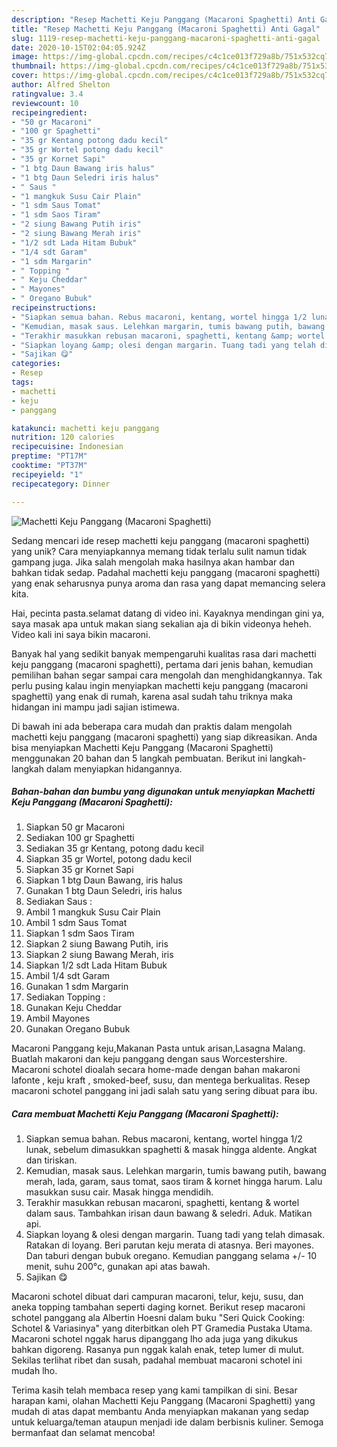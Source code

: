 ```yaml
---
description: "Resep Machetti Keju Panggang (Macaroni Spaghetti) Anti Gagal"
title: "Resep Machetti Keju Panggang (Macaroni Spaghetti) Anti Gagal"
slug: 1119-resep-machetti-keju-panggang-macaroni-spaghetti-anti-gagal
date: 2020-10-15T02:04:05.924Z
image: https://img-global.cpcdn.com/recipes/c4c1ce013f729a8b/751x532cq70/machetti-keju-panggang-macaroni-spaghetti-foto-resep-utama.jpg
thumbnail: https://img-global.cpcdn.com/recipes/c4c1ce013f729a8b/751x532cq70/machetti-keju-panggang-macaroni-spaghetti-foto-resep-utama.jpg
cover: https://img-global.cpcdn.com/recipes/c4c1ce013f729a8b/751x532cq70/machetti-keju-panggang-macaroni-spaghetti-foto-resep-utama.jpg
author: Alfred Shelton
ratingvalue: 3.4
reviewcount: 10
recipeingredient:
- "50 gr Macaroni"
- "100 gr Spaghetti"
- "35 gr Kentang potong dadu kecil"
- "35 gr Wortel potong dadu kecil"
- "35 gr Kornet Sapi"
- "1 btg Daun Bawang iris halus"
- "1 btg Daun Seledri iris halus"
- " Saus "
- "1 mangkuk Susu Cair Plain"
- "1 sdm Saus Tomat"
- "1 sdm Saos Tiram"
- "2 siung Bawang Putih iris"
- "2 siung Bawang Merah iris"
- "1/2 sdt Lada Hitam Bubuk"
- "1/4 sdt Garam"
- "1 sdm Margarin"
- " Topping "
- " Keju Cheddar"
- " Mayones"
- " Oregano Bubuk"
recipeinstructions:
- "Siapkan semua bahan. Rebus macaroni, kentang, wortel hingga 1/2 lunak, sebelum dimasukkan spaghetti &amp; masak hingga aldente. Angkat dan tiriskan."
- "Kemudian, masak saus. Lelehkan margarin, tumis bawang putih, bawang merah, lada, garam, saus tomat, saos tiram &amp; kornet hingga harum. Lalu masukkan susu cair. Masak hingga mendidih."
- "Terakhir masukkan rebusan macaroni, spaghetti, kentang &amp; wortel dalam saus. Tambahkan irisan daun bawang &amp; seledri. Aduk. Matikan api."
- "Siapkan loyang &amp; olesi dengan margarin. Tuang tadi yang telah dimasak. Ratakan di loyang. Beri parutan keju merata di atasnya. Beri mayones. Dan taburi dengan bubuk oregano. Kemudian panggang selama +/- 10 menit, suhu 200°c, gunakan api atas bawah."
- "Sajikan 😋"
categories:
- Resep
tags:
- machetti
- keju
- panggang

katakunci: machetti keju panggang 
nutrition: 120 calories
recipecuisine: Indonesian
preptime: "PT17M"
cooktime: "PT37M"
recipeyield: "1"
recipecategory: Dinner

---
```



![Machetti Keju Panggang (Macaroni Spaghetti)](https://img-global.cpcdn.com/recipes/c4c1ce013f729a8b/751x532cq70/machetti-keju-panggang-macaroni-spaghetti-foto-resep-utama.jpg)

Sedang mencari ide resep machetti keju panggang (macaroni spaghetti) yang unik? Cara menyiapkannya memang tidak terlalu sulit namun tidak gampang juga. Jika salah mengolah maka hasilnya akan hambar dan bahkan tidak sedap. Padahal machetti keju panggang (macaroni spaghetti) yang enak seharusnya punya aroma dan rasa yang dapat memancing selera kita.

Hai, pecinta pasta.selamat datang di video ini. Kayaknya mendingan gini ya, saya masak apa untuk makan siang sekalian aja di bikin videonya heheh. Video kali ini saya bikin macaroni.

Banyak hal yang sedikit banyak mempengaruhi kualitas rasa dari machetti keju panggang (macaroni spaghetti), pertama dari jenis bahan, kemudian pemilihan bahan segar sampai cara mengolah dan menghidangkannya. Tak perlu pusing kalau ingin menyiapkan machetti keju panggang (macaroni spaghetti) yang enak di rumah, karena asal sudah tahu triknya maka hidangan ini mampu jadi sajian istimewa.


Di bawah ini ada beberapa cara mudah dan praktis dalam mengolah machetti keju panggang (macaroni spaghetti) yang siap dikreasikan. Anda bisa menyiapkan Machetti Keju Panggang (Macaroni Spaghetti) menggunakan 20 bahan dan 5 langkah pembuatan. Berikut ini langkah-langkah dalam menyiapkan hidangannya.

<!--inarticleads1-->

##### Bahan-bahan dan bumbu yang digunakan untuk menyiapkan Machetti Keju Panggang (Macaroni Spaghetti):

1. Siapkan 50 gr Macaroni
1. Sediakan 100 gr Spaghetti
1. Sediakan 35 gr Kentang, potong dadu kecil
1. Siapkan 35 gr Wortel, potong dadu kecil
1. Siapkan 35 gr Kornet Sapi
1. Siapkan 1 btg Daun Bawang, iris halus
1. Gunakan 1 btg Daun Seledri, iris halus
1. Sediakan  Saus :
1. Ambil 1 mangkuk Susu Cair Plain
1. Ambil 1 sdm Saus Tomat
1. Siapkan 1 sdm Saos Tiram
1. Siapkan 2 siung Bawang Putih, iris
1. Siapkan 2 siung Bawang Merah, iris
1. Siapkan 1/2 sdt Lada Hitam Bubuk
1. Ambil 1/4 sdt Garam
1. Gunakan 1 sdm Margarin
1. Sediakan  Topping :
1. Gunakan  Keju Cheddar
1. Ambil  Mayones
1. Gunakan  Oregano Bubuk


Macaroni Panggang keju,Makanan Pasta untuk arisan,Lasagna Malang. Buatlah makaroni dan keju panggang dengan saus Worcestershire. Macaroni schotel dioalah secara home-made dengan bahan makaroni lafonte , keju kraft , smoked-beef, susu, dan mentega berkualitas. Resep macaroni schotel panggang ini jadi salah satu yang sering dibuat para ibu. 

<!--inarticleads2-->

##### Cara membuat Machetti Keju Panggang (Macaroni Spaghetti):

1. Siapkan semua bahan. Rebus macaroni, kentang, wortel hingga 1/2 lunak, sebelum dimasukkan spaghetti &amp; masak hingga aldente. Angkat dan tiriskan.
1. Kemudian, masak saus. Lelehkan margarin, tumis bawang putih, bawang merah, lada, garam, saus tomat, saos tiram &amp; kornet hingga harum. Lalu masukkan susu cair. Masak hingga mendidih.
1. Terakhir masukkan rebusan macaroni, spaghetti, kentang &amp; wortel dalam saus. Tambahkan irisan daun bawang &amp; seledri. Aduk. Matikan api.
1. Siapkan loyang &amp; olesi dengan margarin. Tuang tadi yang telah dimasak. Ratakan di loyang. Beri parutan keju merata di atasnya. Beri mayones. Dan taburi dengan bubuk oregano. Kemudian panggang selama +/- 10 menit, suhu 200°c, gunakan api atas bawah.
1. Sajikan 😋


Macaroni schotel dibuat dari campuran macaroni, telur, keju, susu, dan aneka topping tambahan seperti daging kornet. Berikut resep macaroni schotel panggang ala Albertin Hoesni dalam buku &#34;Seri Quick Cooking: Schotel &amp; Variasinya&#34; yang diterbitkan oleh PT Gramedia Pustaka Utama. Macaroni schotel nggak harus dipanggang lho ada juga yang dikukus bahkan digoreng. Rasanya pun nggak kalah enak, tetep lumer di mulut. Sekilas terlihat ribet dan susah, padahal membuat macaroni schotel ini mudah lho. 

Terima kasih telah membaca resep yang kami tampilkan di sini. Besar harapan kami, olahan Machetti Keju Panggang (Macaroni Spaghetti) yang mudah di atas dapat membantu Anda menyiapkan makanan yang sedap untuk keluarga/teman ataupun menjadi ide dalam berbisnis kuliner. Semoga bermanfaat dan selamat mencoba!
